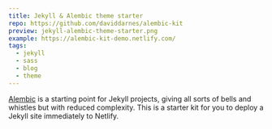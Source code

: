 ```yaml
---
title: Jekyll & Alembic theme starter
repo: https://github.com/daviddarnes/alembic-kit
preview: jekyll-alembic-theme-starter.png
example: https://alembic-kit-demo.netlify.com/
tags:
  - jekyll
  - sass
  - blog
  - theme
---
```


[Alembic](https://alembic.darn.es/) is a starting point for Jekyll projects, giving all sorts of bells and whistles but with reduced complexity. This is a starter kit for you to deploy a Jekyll site immediately to Netlify.
